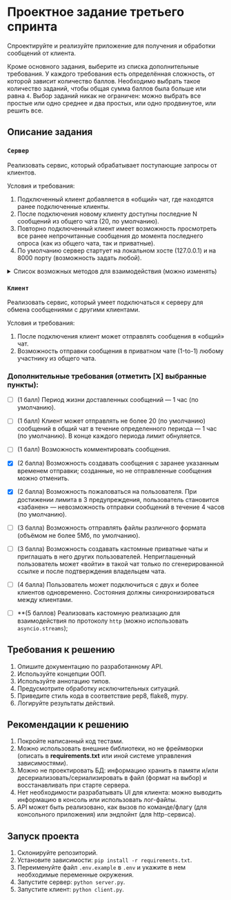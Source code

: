# Проектное задание третьего спринта

Спроектируйте и реализуйте приложение для получения и обработки сообщений от клиента.

Кроме основного задания, выберите из списка дополнительные требования. У каждого требования есть определённая сложность, от которой зависит количество баллов. Необходимо выбрать такое количество заданий, чтобы общая сумма баллов была больше или равна `4`. Выбор заданий никак не ограничен: можно выбрать все простые или одно среднее и два простых, или одно продвинутое, или решить все.

## Описание задания

### `Сервер`

Реализовать сервис, который обрабатывает поступающие запросы от клиентов.

Условия и требования:
1. Подключенный клиент добавляется в «общий» чат, где находятся ранее подключенные клиенты.
2. После подключения новому клиенту доступны последние N cообщений из общего чата (20, по умолчанию).
3. Повторно подключенный клиент имеет возможность просмотреть все ранее непрочитанные сообщения до момента последнего опроса (как из общего чата, так и приватные).
4. По умолчанию сервер стартует на локальном хосте (127.0.0.1) и на 8000 порту (возможность задать любой).

<details>
<summary> Список возможных методов для взаимодействия (можно изменять) </summary>

1. Подключиться к общему чату.

```python
POST /connect
```

2. Получить статус и информацию о чатах.

```python
GET /status
```

3. Отправить сообщение в общий чат или определенному пользователю в приватный чат.

```python
POST /send
```
</details>


### `Клиент`

Реализовать сервис, который умеет подключаться к серверу для обмена сообщениями с другими клиентами.

Условия и требования:
1. После подключения клиент может отправлять сообщения в «общий» чат.
2. Возможность отправки сообщения в приватном чате (1-to-1) любому участнику из общего чата.


### Дополнительные требования (отметить [Х] выбранные пункты):

- [ ] (1 балл) Период жизни доставленных сообщений — 1 час (по умолчанию).
- [ ] (1 балл) Клиент может отправлять не более 20 (по умолчанию) сообщений в общий чат в течение определенного периода — 1 час (по умолчанию). В конце каждого периода лимит обнуляется.
- [ ] (1 балл) Возможность комментировать сообщения.
- [X] (2 балла) Возможность создавать сообщения с заранее указанным временем отправки; созданные, но не отправленные сообщения можно отменить.
- [X] (2 балла) Возможность пожаловаться на пользователя. При достижении лимита в 3 предупреждения, пользователь становится «забанен» — невозможность отправки сообщений в течение 4 часов (по умолчанию).
- [ ] (3 балла) Возможность отправлять файлы различного формата (объёмом не более 5Мб, по умолчанию).
- [ ] (3 балла) Возможность создавать кастомные приватные чаты и приглашать в него других пользователей. Неприглашенный пользователь может «войти» в такой чат только по сгенерированной ссылке и после подтверждения владельцем чата. 
- [ ] (4 балла) Пользователь может подключиться с двух и более клиентов одновременно. Состояния должны синхронизироваться между клиентами.
- [ ] **(5 баллов) Реализовать кастомную реализацию для взаимодействия по протоколу `http` (можно использовать `asyncio.streams`);


## Требования к решению

1. Опишите документацию по разработанному API.
2. Используйте концепции ООП.
3. Используйте аннотацию типов.
4. Предусмотрите обработку исключительных ситуаций.
5. Приведите стиль кода в соответствие pep8, flake8, mypy.
6. Логируйте результаты действий.


## Рекомендации к решению

1. Покройте написанный код тестами.
2. Можно использовать внешние библиотеки, но не фреймворки (описать в **requirements.txt** или иной системе управления зависимостями).
3. Можно не проектировать БД: информацию хранить в памяти и/или десериализовать/сериализировать в файл (формат на выбор) и восстанавливать при старте сервера.
4. Нет необходимости разрабатывать UI для клиента: можно выводить информацию в консоль или использовать лог-файлы.
5. API может быть реализовано, как вызов по команде/флагу (для консольного приложения) или эндпойнт (для http-сервиса).

## Запуск проекта

1. Склонируйте репозиторий.
2. Установите зависимости: `pip install -r requirements.txt`.
3. Переименуйте файл `.env.example` в `.env` и укажите в нем необходимые переменные окружения.
4. Запустите сервер: `python server.py`.
5. Запустите клиент: `python client.py`.